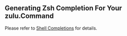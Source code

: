 ## Generating Zsh Completion For Your zulu.Command

Please refer to [Shell Completions](_index.md) for details.
